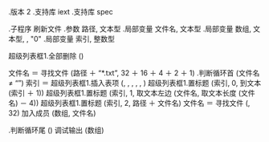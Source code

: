 .版本 2
.支持库 iext
.支持库 spec

.子程序 刷新文件
.参数 路径, 文本型
.局部变量 文件名, 文本型
.局部变量 数组, 文本型, , "0"
.局部变量 索引, 整数型

超级列表框1.全部删除 ()

文件名 ＝ 寻找文件 (路径 ＋ “\*.txt”, 32 ＋ 16 ＋ 4 ＋ 2 ＋ 1)
.判断循环首 (文件名 ≠ “”)
    索引 ＝ 超级列表框1.插入表项 (, , , , , )
    超级列表框1.置标题 (索引, 0, 到文本 (索引 ＋ 1))
    超级列表框1.置标题 (索引, 1, 取文本左边 (文件名, 取文本长度 (文件名) － 4))
    超级列表框1.置标题 (索引, 2, 路径 ＋ 文件名)
    文件名 ＝ 寻找文件 (, 32)
    加入成员 (数组, 文件名)

.判断循环尾 ()
调试输出 (数组)
